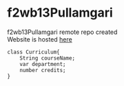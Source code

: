 # f2wb13Pullamgari
f2wb13Pullamgari remote repo created<br>
Website is hosted [here](https://f2wb13pullamgari.onrender.com)
```
class Curriculum{
    String courseName;
    var department;
    number credits;
}
```
